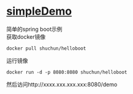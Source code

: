 # [simpleDemo](https://github.com/shuchun/bootExample/tree/master/helloboot)   
简单的spring boot示例    
获取docker镜像    
```
docker pull shuchun/helloboot
```
运行镜像
```
docker run -d -p 8080:8080 shuchun/helloboot
```
然后访问http://xxxx.xxx.xxx.xxx:8080/demo   
